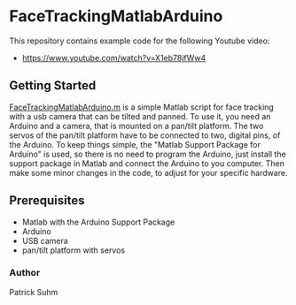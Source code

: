 # FaceTrackingMatlabArduino
This repository contains example code for the following Youtube video: 
- https://www.youtube.com/watch?v=X1eb78jfWw4

## Getting Started
[FaceTrackingMatlabArduino.m](https://github.com/PatrickSuhm/FaceTrackingMatlabArduino/blob/master/FaceTrackingMatlabArduino.m) is a simple Matlab script for face tracking with a usb camera that can be tilted and panned. To use it, you need an Arduino and a camera, that is mounted on a pan/tilt platform. The two servos of the pan/tilt platform have to be connected to two, digital pins, of the Arduino. To keep things simple, the "Matlab Support Package for Arduino" is used, so there is no need to program the Arduino, just install the support package in Matlab and connect the Arduino to you computer. Then make some minor changes in the code, to adjust for your specific hardware.

## Prerequisites
- Matlab with the Arduino Support Package
- Arduino
- USB camera
- pan/tilt platform with servos

### Author
Patrick Suhm
